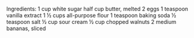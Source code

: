 Ingredients:
1 cup white sugar
half cup butter, melted
2 eggs
1 teaspoon vanilla extract
1 ½ cups all-purpose flour
1 teaspoon baking soda
½ teaspoon salt
½ cup sour cream
½ cup chopped walnuts
2 medium bananas, sliced
